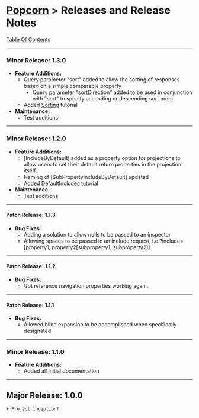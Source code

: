 # [Popcorn](../README.md) > Releases and Release Notes

[Table Of Contents](TableOfContents.md)

---
### Minor Release: 1.3.0
+ **Feature Additions:**  
    + Query parameter "sort" added to allow the sorting of responses based on a simple comparable property
		+ Query parameter "sortDirection" added to be used in conjunction with "sort" to specify ascending or descending sort order
    + Added [Sorting](dotnet/DotNetTutorialSorting.md) tutorial
+ **Maintenance:**
    + Test additions

---
### Minor Release: 1.2.0
+ **Feature Additions:**  
    + [IncludeByDefault] added as a property option for projections to allow users to set their default return properties in the projection itself.
    + Naming of [SubPropertyIncludeByDefault] updated
    + Added [DefaultIncludes](dotnet/DotNetTutorialDefaultIncludes.md) tutorial
+ **Maintenance:**
    + Test additions

---
#### Patch Release: 1.1.3
+ **Bug Fixes:**
	+ Adding a solution to allow nulls to be passed to an inspector
	+ Allowing spaces to be passed in an include request, i.e ?include=[property1, property2[subproperty1, subproperty2]]

---
#### Patch Release: 1.1.2
+ **Bug Fixes:**
	+ Got reference navigation properties working again.

---
#### Patch Release: 1.1.1
+ **Bug Fixes:**
	+ Allowed blind expansion to be accomplished when specifically designated

--- 
### Minor Release: 1.1.0
+ **Feature Additions:**  
	+ Added all initial documentation

---
## Major Release: 1.0.0
	+ Project inception!